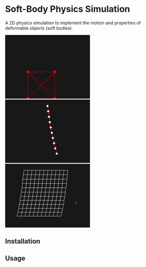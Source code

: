 # Soft-Body Physics Simulation

A 2D physics simulation to implement the motion and properties of deformable objects (soft bodies).

<img src="./img/square.gif" width="275" />
<img src="./img/rope.gif" width="275" />
<img src="./img/cloth.gif" width="275" />

## Installation

## Usage
